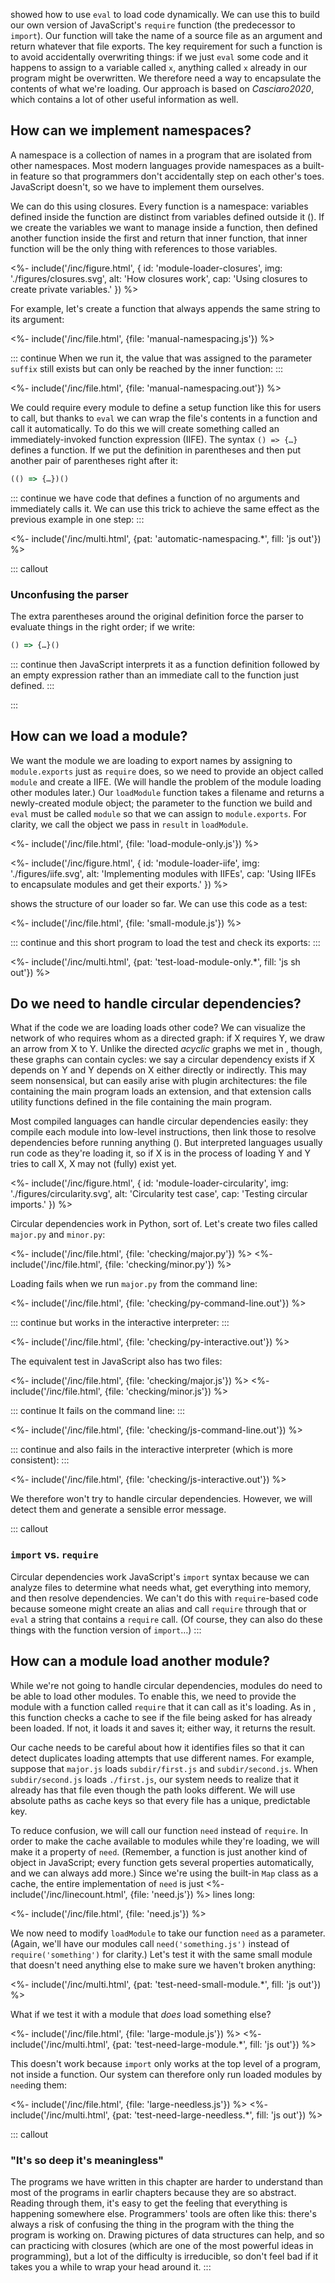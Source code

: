 ---
---

<x key="file-interpolator"></x> showed how to use `eval` to load code dynamically.
We can use this to build our own version of JavaScript's `require` function
(the predecessor to `import`).
Our function will take the name of a source file as an argument
and return whatever that file exports.
The key requirement for such a function is to avoid accidentally overwriting things:
if we just `eval` some code and it happens to assign to a variable called `x`,
anything called `x` already in our program might be overwritten.
We therefore need a way to <g key="encapsulate">encapsulate</g> the contents of what we're loading.
Our approach is based on <cite>Casciaro2020</cite>,
which contains a lot of other useful information as well.

## How can we implement namespaces?

A <g key="namespace">namespace</g> is a collection of names in a program
that are isolated from other namespaces.
Most modern languages provide namespaces as a built-in feature
so that programmers don't accidentally step on each other's toes.
JavaScript doesn't,
so we have to implement them ourselves.

We can do this using <g key="closure">closures</g>.
Every function is a namespace:
variables defined inside the function are distinct from variables defined outside it
(<f key="module-loader-closures"></f>).
If we create the variables we want to manage inside a function,
then defined another function inside the first
and return that <g key="inner_function">inner function</g>,
that inner function will be the only thing with references to those variables.

<%- include('/inc/figure.html', {
    id: 'module-loader-closures',
    img: './figures/closures.svg',
    alt: 'How closures work',
    cap: 'Using closures to create private variables.'
}) %>

For example,
let's create a function that always appends the same string to its argument:

<%- include('/inc/file.html', {file: 'manual-namespacing.js'}) %>

::: continue
When we run it,
the value that was assigned to the parameter `suffix` still exists
but can only be reached by the inner function:
:::

<%- include('/inc/file.html', {file: 'manual-namespacing.out'}) %>

We could require every module to define a setup function like this for users to call,
but thanks to `eval` we can wrap the file's contents in a function and call it automatically.
To do this we will create something called an <g key="iife">immediately-invoked function expression</g> (IIFE).
The syntax `() => {…}` defines a function.
If we put the definition in parentheses and then put another pair of parentheses right after it:

```js
(() => {…})()
```

::: continue
we have code that defines a function of no arguments and immediately calls it.
We can use this trick to achieve the same effect as the previous example in one step:
:::

<%- include('/inc/multi.html', {pat: 'automatic-namespacing.*', fill: 'js out'}) %>

::: callout
### Unconfusing the parser

The extra parentheses around the original definition force the parser to evaluate things in the right order;
if we write:

```js
() => {…}()
```

::: continue
then JavaScript interprets it as a function definition followed by an empty expression
rather than an immediate call to the function just defined.
:::

:::

## How can we load a module?

We want the module we are loading to export names by assigning to `module.exports` just as `require` does,
so we need to provide an object called `module` and create a IIFE.
(We will handle the problem of the module loading other modules later.)
Our `loadModule` function takes a filename and returns a newly-created module object;
the parameter to the function we build and `eval` must be called `module` so that we can assign to `module.exports`.
For clarity,
we call the object we pass in `result` in `loadModule`.

<%- include('/inc/file.html', {file: 'load-module-only.js'}) %>

<%- include('/inc/figure.html', {
    id: 'module-loader-iife',
    img: './figures/iife.svg',
    alt: 'Implementing modules with IIFEs',
    cap: 'Using IIFEs to encapsulate modules and get their exports.'
}) %>

<f key="module-loader-iife"></f> shows the structure of our loader so far.
We can use this code as a test:

<%- include('/inc/file.html', {file: 'small-module.js'}) %>

::: continue
and this short program to load the test and check its exports:
:::

<%- include('/inc/multi.html', {pat: 'test-load-module-only.*', fill: 'js sh out'}) %>

## Do we need to handle circular dependencies?

What if the code we are loading loads other code?
We can visualize the network of who requires whom as a <g key="directed_graph">directed graph</g>:
if X requires Y,
we draw an arrow from X to Y.
Unlike the directed *acyclic* graphs we met in <x key="build-manager"></x>,
though,
these graphs can contain cycles:
we say a <g key="circular_dependency">circular dependency</g> exists
if X depends on Y and Y depends on X
either directly or indirectly.
This may seem nonsensical,
but can easily arise with <g key="plugin_architecture">plugin architectures</g>:
the file containing the main program loads an extension,
and that extension calls utility functions defined in the file containing the main program.

Most compiled languages can handle circular dependencies easily:
they compile each module into low-level instructions,
then link those to resolve dependencies before running anything
(<f key="module-loader-circularity"></f>).
But interpreted languages usually run code as they're loading it,
so if X is in the process of loading Y and Y tries to call X,
X may not (fully) exist yet.

<%- include('/inc/figure.html', {
    id: 'module-loader-circularity',
    img: './figures/circularity.svg',
    alt: 'Circularity test case',
    cap: 'Testing circular imports.'
}) %>

Circular dependencies work in Python, sort of.
Let's create two files called `major.py` and `minor.py`:

<%- include('/inc/file.html', {file: 'checking/major.py'}) %>
<%- include('/inc/file.html', {file: 'checking/minor.py'}) %>

Loading fails when we run `major.py` from the command line:

<%- include('/inc/file.html', {file: 'checking/py-command-line.out'}) %>

::: continue
but works in the interactive interpreter:
:::

<%- include('/inc/file.html', {file: 'checking/py-interactive.out'}) %>

The equivalent test in JavaScript also has two files:

<%- include('/inc/file.html', {file: 'checking/major.js'}) %>
<%- include('/inc/file.html', {file: 'checking/minor.js'}) %>

::: continue
It fails on the command line:
:::

<%- include('/inc/file.html', {file: 'checking/js-command-line.out'}) %>

::: continue
and also fails in the interactive interpreter
(which is more consistent):
:::

<%- include('/inc/file.html', {file: 'checking/js-interactive.out'}) %>

We therefore won't try to handle circular dependencies.
However,
we will detect them and generate a sensible error message.

::: callout
### `import` vs. `require`

Circular dependencies work JavaScript's `import` syntax
because we can analyze files to determine what needs what,
get everything into memory,
and then resolve dependencies.
We can't do this with `require`-based code
because someone might create an <g key="alias">alias</a>
and call `require` through that
or `eval` a string that contains a `require` call.
(Of course, they can also do these things with the function version of `import`…)
:::

## How can a module load another module?

While we're not going to handle circular dependencies,
modules do need to be able to load other modules.
To enable this,
we need to provide the module with a function called `require`
that it can call as it's loading.
As in <x key="file-interpolator"></x>,
this function checks a cache
to see if the file being asked for has already been loaded.
If not, it loads it and saves it;
either way, it returns the result.

Our cache needs to be careful about how it identifies files
so that it can detect duplicates loading attempts that use different names.
For example,
suppose that `major.js` loads `subdir/first.js` and `subdir/second.js`.
When `subdir/second.js` loads `./first.js`,
our system needs to realize that it already has that file
even though the path looks different.
We will use <g key="absolute_path">absolute paths</g> as cache keys
so that every file has a unique, predictable key.

To reduce confusion,
we will call our function `need` instead of `require`.
In order to make the cache available to modules while they're loading,
we will make it a property of `need`.
(Remember,
a function is just another kind of object in JavaScript;
every function gets several properties automatically,
and we can always add more.)
Since we're using the built-in `Map` class as a cache,
the entire implementation of `need` is just <%- include('/inc/linecount.html', {file: 'need.js'}) %> lines long:

<%- include('/inc/file.html', {file: 'need.js'}) %>

We now need to modify `loadModule` to take our function `need` as a parameter.
(Again, we'll have our modules call `need('something.js')` instead of `require('something')` for clarity.)
Let's test it with the same small module that doesn't need anything else to make sure we haven't broken anything:

<%- include('/inc/multi.html', {pat: 'test-need-small-module.*', fill: 'js out'}) %>

What if we test it with a module that *does* load something else?

<%- include('/inc/file.html', {file: 'large-module.js'}) %>
<%- include('/inc/multi.html', {pat: 'test-need-large-module.*', fill: 'js out'}) %>

This doesn't work because `import` only works at the top level of a program,
not inside a function.
Our system can therefore only run loaded modules by `need`ing them:

<%- include('/inc/file.html', {file: 'large-needless.js'}) %>
<%- include('/inc/multi.html', {pat: 'test-need-large-needless.*', fill: 'js out'}) %>

::: callout
### "It's so deep it's meaningless"

The programs we have written in this chapter are harder to understand
than most of the programs in earlir chapters
because they are so abstract.
Reading through them,
it's easy to get the feeling that everything is happening somewhere else.
Programmers' tools are often like this:
there's always a risk of confusing the thing in the program
with the thing the program is working on.
Drawing pictures of data structures can help,
and so can practicing with closures
(which are one of the most powerful ideas in programming),
but a lot of the difficulty is irreducible,
so don't feel bad if it takes you a while to wrap your head around it.
:::